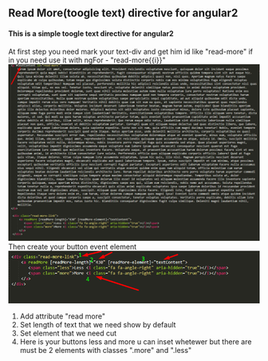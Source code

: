 ## Read More(toogle text) directive for angular2

<h4>This is a simple toogle text directive for angular2</h4>

At first step you need mark your text-div and get him id like "read-more" if in you need use it with ngFor -  "read-more{{i}}"
<img src="assets/1.png" alt=""><br>
Then create your button event element
<img src="assets/2.png" alt="">

1. Add attribute "read more"
2. Set length of text that we need show by default
3. Set element that we need cut
4. Here is your buttons less and more u can inset whetewer but there are must be 2 elements with classes ".more" and ".less"
